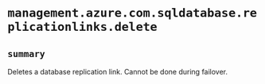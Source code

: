 # `management.azure.com.sqldatabase.replicationlinks.delete`

## `summary`
Deletes a database replication link. Cannot be done during failover.


